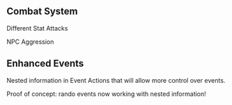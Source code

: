 Combat System
---

Different Stat Attacks

NPC Aggression

Enhanced Events
---

Nested information in Event Actions that will allow more control over events.

Proof of concept: rando events now working with nested information!
